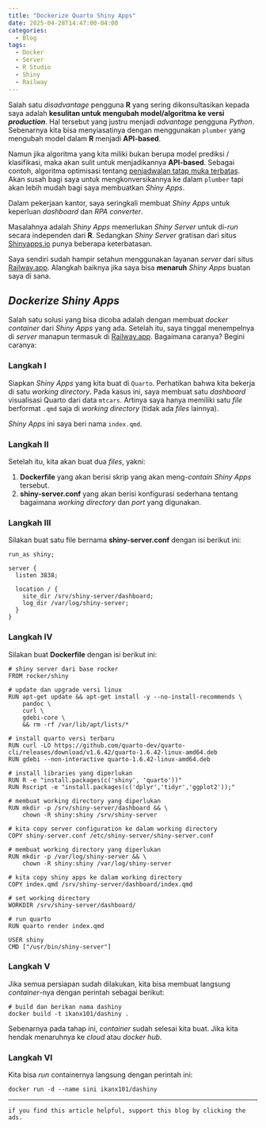 ```yaml
---
title: "Dockerize Quarto Shiny Apps"
date: 2025-04-28T14:47:00-04:00
categories:
  - Blog
tags:
  - Docker
  - Server
  - R Studio
  - Shiny
  - Railway
---
```


Salah satu *disadvantage* pengguna **R** yang sering dikonsultasikan
kepada saya adalah **kesulitan untuk mengubah model/algoritma ke versi
*production***. Hal tersebut yang justru menjadi *advantage* pengguna
*Python*. Sebenarnya kita bisa menyiasatinya dengan menggunakan
`plumber` yang mengubah model dalam **R** menjadi **API-based**.

Namun jika algoritma yang kita miliki bukan berupa model prediksi /
klasifikasi, maka akan sulit untuk menjadikannya **API-based**. Sebagai
contoh, algoritma optimisasi tentang [penjadwalan tatap muka
terbatas](https://ikanx101.com/blog/ptmt/). Akan susah bagi saya untuk
mengkonversikannya ke dalam `plumber` tapi akan lebih mudah bagi saya
membuatkan *Shiny Apps*.

Dalam pekerjaan kantor, saya seringkali membuat *Shiny Apps* untuk
keperluan *dashboard* dan *RPA* *converter*.

Masalahnya adalah *Shiny Apps* memerlukan *Shiny Server* untuk di-*run*
secara independen dari **R**. Sedangkan *Shiny Server* gratisan dari
situs [Shinyapps.io](https://www.shinyapps.io/) punya beberapa
keterbatasan.

Saya sendiri sudah hampir setahun menggunakan layanan *server* dari
situs [Railway.app](https://railway.com/). Alangkah baiknya jika saya
bisa **menaruh** *Shiny Apps* buatan saya di sana.

## *Dockerize* *Shiny Apps*

Salah satu solusi yang bisa dicoba adalah dengan membuat *docker*
*container* dari *Shiny Apps* yang ada. Setelah itu, saya tinggal
menempelnya di *server* manapun termasuk di
[Railway.app](https://railway.com/). Bagaimana caranya? Begini caranya:

### Langkah I

Siapkan *Shiny Apps* yang kita buat di `Quarto`. Perhatikan bahwa kita
bekerja di satu *working directory*. Pada kasus ini, saya membuat satu
*dashboard* visualisasi Quarto dari data `mtcars`. Artinya saya hanya
memiliki satu *file* berformat `.qmd` saja di *working directory* (tidak
ada *files* lainnya).

*Shiny Apps* ini saya beri nama `index.qmd`.

### Langkah II

Setelah itu, kita akan buat dua *files*, yakni:

1.  **Dockerfile** yang akan berisi skrip yang akan meng-*contain*
    *Shiny Apps* tersebut.
2.  **shiny-server.conf** yang akan berisi konfigurasi sederhana tentang
    bagaimana *working directory* dan *port* yang digunakan.

### Langkah III

Silakan buat satu file bernama **shiny-server.conf** dengan isi berikut
ini:

    run_as shiny;

    server {
      listen 3838;

      location / {
        site_dir /srv/shiny-server/dashboard;
        log_dir /var/log/shiny-server;
      }
    }

### Langkah IV

Silakan buat **Dockerfile** dengan isi berikut ini:

    # shiny server dari base rocker
    FROM rocker/shiny

    # update dan upgrade versi linux
    RUN apt-get update && apt-get install -y --no-install-recommends \
        pandoc \
        curl \
        gdebi-core \
        && rm -rf /var/lib/apt/lists/*

    # install quarto versi terbaru
    RUN curl -LO https://github.com/quarto-dev/quarto-cli/releases/download/v1.6.42/quarto-1.6.42-linux-amd64.deb
    RUN gdebi --non-interactive quarto-1.6.42-linux-amd64.deb

    # install libraries yang diperlukan
    RUN R -e "install.packages(c('shiny', 'quarto'))"
    RUN Rscript -e "install.packages(c('dplyr','tidyr','ggplot2'));"

    # membuat working directory yang diperlukan
    RUN mkdir -p /srv/shiny-server/dashboard && \
        chown -R shiny:shiny /srv/shiny-server

    # kita copy server configuration ke dalam working directory
    COPY shiny-server.conf /etc/shiny-server/shiny-server.conf

    # membuat working directory yang diperlukan
    RUN mkdir -p /var/log/shiny-server && \
        chown -R shiny:shiny /var/log/shiny-server

    # kita copy shiny apps ke dalam working directory
    COPY index.qmd /srv/shiny-server/dashboard/index.qmd

    # set working directory
    WORKDIR /srv/shiny-server/dashboard/

    # run quarto
    RUN quarto render index.qmd

    USER shiny
    CMD ["/usr/bin/shiny-server"]

### Langkah V

Jika semua persiapan sudah dilakukan, kita bisa membuat langsung
*container*-nya dengan perintah sebagai berikut:

    # build dan berikan nama dashiny
    docker build -t ikanx101/dashiny . 

Sebenarnya pada tahap ini, *container* sudah selesai kita buat. Jika
kita hendak menaruhnya ke *cloud* atau *docker hub*.

### Langkah VI

Kita bisa *run* containernya langsung dengan perintah ini:

    docker run -d --name sini ikanx101/dashiny

------------------------------------------------------------------------

`if you find this article helpful, support this blog by clicking the ads.`
